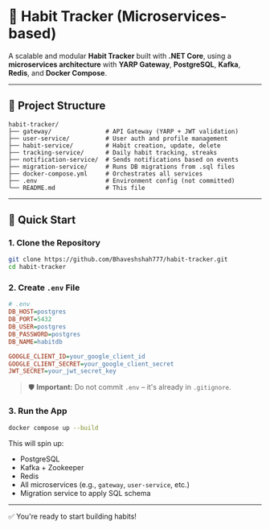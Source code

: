 # 🧠 Habit Tracker (Microservices-based)

A scalable and modular **Habit Tracker** built with **.NET Core**, using a **microservices architecture** with **YARP Gateway**, **PostgreSQL**, **Kafka**, **Redis**, and **Docker Compose**.

---

## 📁 Project Structure

```plaintext
habit-tracker/
├── gateway/               # API Gateway (YARP + JWT validation)
├── user-service/          # User auth and profile management
├── habit-service/         # Habit creation, update, delete
├── tracking-service/      # Daily habit tracking, streaks
├── notification-service/  # Sends notifications based on events
├── migration-service/     # Runs DB migrations from .sql files
├── docker-compose.yml     # Orchestrates all services
├── .env                   # Environment config (not committed)
└── README.md              # This file
```

---

## 🚀 Quick Start

### 1. Clone the Repository

```bash
git clone https://github.com/Bhaveshshah777/habit-tracker.git
cd habit-tracker
```

### 2. Create `.env` File

```ini
# .env
DB_HOST=postgres
DB_PORT=5432
DB_USER=postgres
DB_PASSWORD=postgres
DB_NAME=habitdb

GOOGLE_CLIENT_ID=your_google_client_id
GOOGLE_CLIENT_SECRET=your_google_client_secret
JWT_SECRET=your_jwt_secret_key
```

> 🛡️ **Important:** Do not commit `.env` – it's already in `.gitignore`.

### 3. Run the App

```bash
docker compose up --build
```

This will spin up:

- PostgreSQL  
- Kafka + Zookeeper  
- Redis  
- All microservices (e.g., `gateway`, `user-service`, etc.)  
- Migration service to apply SQL schema

---

✅ You're ready to start building habits!

